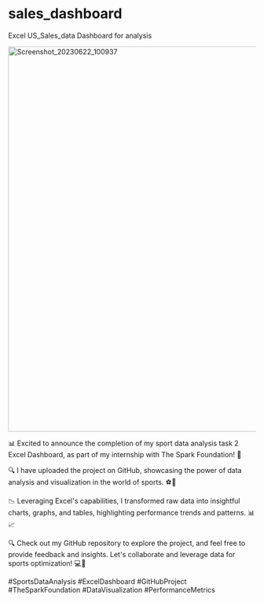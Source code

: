 # sales_dashboard
Excel US_Sales_data Dashboard for analysis

<img width="783" alt="Screenshot_20230622_100937" src="https://github.com/Solankys123/sales_dashboard/assets/92093959/56ed0ffd-5ed9-4170-9644-4689066a6486">


📊 Excited to announce the completion of my sport data analysis task 2 Excel Dashboard, as part of my internship with The Spark Foundation! 🎉

🔍 I have uploaded the project on GitHub, showcasing the power of data analysis and visualization in the world of sports. ⚽️🏀

📉 Leveraging Excel's capabilities, I transformed raw data into insightful charts, graphs, and tables, highlighting performance trends and patterns. 📊📈

🔍 Check out my GitHub repository to explore the project, and feel free to provide feedback and insights. Let's collaborate and leverage data for sports optimization! 💻🌟

#SportsDataAnalysis #ExcelDashboard #GitHubProject #TheSparkFoundation #DataVisualization #PerformanceMetrics

